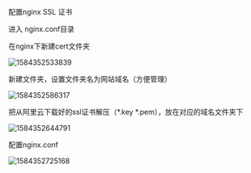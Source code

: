 配置nginx SSL 证书

进入 nginx.conf目录

在nginx下新建cert文件夹

![1584352533839](C:\Users\HP\AppData\Roaming\Typora\typora-user-images\1584352533839.png)

新建文件夹，设置文件夹名为网站域名（方便管理）

![1584352586317](C:\Users\HP\AppData\Roaming\Typora\typora-user-images\1584352586317.png)

把从阿里云下载好的ssl证书解压（*.key    *.pem），放在对应的域名文件夹下

![1584352644791](C:\Users\HP\AppData\Roaming\Typora\typora-user-images\1584352644791.png)

配置nginx.conf

![1584352725168](C:\Users\HP\AppData\Roaming\Typora\typora-user-images\1584352725168.png)